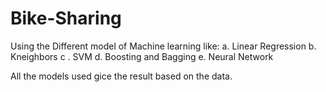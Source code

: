 # Bike-Sharing

Using the Different model of Machine learning like:
a. Linear Regression
b. Kneighbors 
c . SVM
d. Boosting and Bagging
e. Neural Network



All the models used gice the result based on the data.
